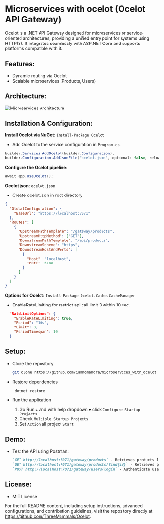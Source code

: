 # Microservices with ocelot (Ocelot API Gateway)

Ocelot is a .NET API Gateway designed for microservices or service-oriented architectures, providing a unified entry point for systems using HTTP(S). It integrates seamlessly with ASP.NET Core and supports platforms compatible with it.

## Features:

- Dynamic routing via Ocelot
- Scalable microservices (Products, Users)

## Architecture:

![Microservices Architecture](https://github.com/user-attachments/assets/4763b5a7-4119-46d9-961e-1af5390ed716)

## Installation & Configuration:

**Install Ocelot via NuGet**: `Install-Package Ocelot` </br>

- Add Ocelot to the service configuration in `Program.cs`

```csharp
builder.Services.AddOcelot(builder.Configuration);
builder.Configuration.AddJsonFile("ocelot.json", optional: false, reloadOnChange: true);
```

**Configure the Ocelot pipeline**:

```csharp
await app.UseOcelot();
```

**Ocelot json**: `ocelot.json`</br>

- Create ocelot.json in root directory

```json
{
  "GlobalConfiguration": {
    "BaseUrl": "https://localhost:7071"
  },
  "Routes": [
    {
      "UpstreamPathTemplate": "/gateway/products",
      "UpstreamHttpMethod": ["GET"],
      "DownstreamPathTemplate": "/api/products",
      "DownstreamScheme": "https",
      "DownstreamHostAndPorts": [
        {
          "Host": "localhost",
          "Port": 5188
        }
      ]
    }
  ]
}
```

**Options for Ocelot**: `Install-Package Ocelot.Cache.CacheManager`

- EnableRateLimiting for restrict api call limit 3 within 10 sec.

```json
  "RateLimitOptions": {
    "EnableRateLimiting": true,
    "Period": "10s",
    "Limit": 3,
    "PeriodTimespan": 10
  }
```

## Setup:

- Clone the repository

  ```bash
  git clone https://github.com/iamnomandra/microservices_with_ocelot
  ```

- Restore dependencies

  ```bash
   dotnet restore
  ```

- Run the application
  1. Go Run `►` and with help dropdown `▼` click `Configure Startup Projects...`
  2. Check `Multiple Startup Projects`
  3. Set `Action` all project `Start`

## Demo:

- Test the API using Postman:

  ```markdown
  `GET http://localhost:7071/gateway/products` - Retrieves products list
  `GET http://localhost:7071/gateway/products/find{id}` - Retrieves product from id
  `POST http://localhost:7071/gateway/users/login` - Authenticate users
  ```
## License:
 - MIT License
  
For the full README content, including setup instructions, advanced configurations, and contribution guidelines, visit the repository directly at https://github.com/ThreeMammals/Ocelot.
